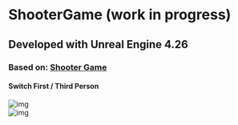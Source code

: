 # ShooterGame (work in progress)

## Developed with Unreal Engine 4.26

### Based on: [Shooter Game](https://www.unrealengine.com/marketplace/en-US/product/shooter-game) 

#### Switch First / Third Person

![img](https://firebasestorage.googleapis.com/v0/b/personal-24c21.appspot.com/o/Projects%2FFirst.png?alt=media&token=fa716767-41c9-4882-8e6a-f9983edd7e82)
</br>
![img](https://firebasestorage.googleapis.com/v0/b/personal-24c21.appspot.com/o/Projects%2FThird.png?alt=media&token=b580bb85-5564-4674-8019-7799c7ca3932)

